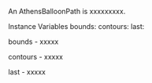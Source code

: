 An AthensBalloonPath is xxxxxxxxx.Instance Variables	bounds:		<Object>	contours:		<Object>	last:		<Object>bounds	- xxxxxcontours	- xxxxxlast	- xxxxx